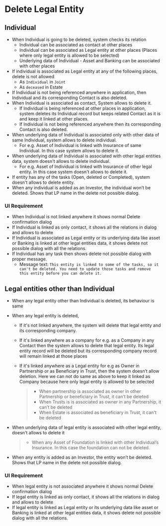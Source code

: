 # Delete Legal Entity

## Individual

- When Individual is going to be deleted, system checks its relation
  - Individual can be associated as contact at other places
  - Individual can be associated as Legal entity at other places (Places where only legal entity is allowed to be selected)
  - Underlying data of Individual - Asset and Banking can be associated with other places
- If individual is associated as Legal entity at any of the following places, delete is not allowed
  - As `Individual` in `Joint`
  - As `deceased` in Estate
- If Individual is not being referenced anywhere in application, then Individual and its corresponding Contact is also deleted.
- When Individual is associated as contact, System allows to delete it.
  - If Individual is being referenced at other places in application, system deletes its Individual record but keeps related Contact as it is and keep it linked at other places.
  - If Individual is not being referenced anywhere then its corresponding Contact is also deleted.
- When underlying data of Individual is associated only with other data of same Individual, system allows to delete individual.
  - For e.g. Asset of Individual is linked with Insurance of same Individual. In this case system allows to delete it.
- When underlying data of Individual is associated with other legal entities data, system doesn't allows to delete individual.
  - For e.g. Asset of Individual is linked with Insurance of other legal entity. In this case system doesn't allows to delete it.
- If entity has any of the tasks (Open, deleted or Completed), system doesn't allows to delete entity.
- When any individual is added as an Investor, the individual won’t be deleted. Shows that LP name in the delete not possible dialog.

### UI Requirement

- When Individual is not linked anywhere it shows normal Delete confirmation dialog
- If Individual is linked as only contact, it shows all the relations in dialog and allows to delete
- If Individual is associated as Legal entity or its underlying data like asset or Banking is linked at other legal entities data, it shows delete not possible dialog with all the relations.
- If Individual has any task then shows delete not possible dialog with proper message. 
  - Message text: `This entity is linked to some of the tasks, so it can't be deleted. You need to update those tasks and remove this entity before you can delete it.`


## Legal entities other than Individual

- When any legal entity other than Individual is deleted, its behaviour is same

- When any legal entity is deleted, 

  - If it's not linked anywhere, the system will delete that legal entity and its corresponding company.

  - If it's linked anywhere as a company for e.g. as a Company in any Contact then the system allows to delete that legal entity. Its legal entity record will be deleted but its corresponding company record will remain linked at those places

  - If it's linked anywhere as a Legal entity for e.g as Owner in Partnership or as Beneficiary in Trust, then the system doesn’t allow deletion. Here we can not do same as above to keep it linked as Company because here only legal entity is allowed to be selected

    > - When partnership is associated  as owner in other Partnership or beneficiary in Trust, it can’t be deleted
    > - When Trusts is is associated as owner in any Partnership, it can’t be deleted
    > - When Estate is associated as beneficiary in Trust, it can't be deleted

- When underlying data of legal entity is associated with other legal entity, doesn't allows to delete it

  > - When any Asset of Foundation is linked with other Individual’s Insurance. In this case the foundation can not be deleted.

- When any entity is added as an Investor, the entity won’t be deleted. Shows that LP name in the delete not possible dialog.

### UI Requirement

- When legal entity is not associated anywhere it shows normal Delete confirmation dialog
- If legal entity is linked as only contact, it shows all the relations in dialog and  allows to delete
- If legal entity is linked as Legal entity or its underlying data like asset or Banking is linked at other legal entities data, it shows delete not possible dialog with all the relations.